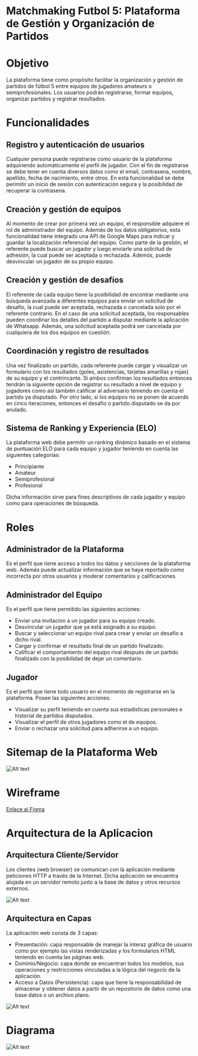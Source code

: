 # Matchmaking Futbol 5: Plataforma de Gestión y Organización de Partidos

# Objetivo
La plataforma tiene como propósito facilitar la organización y gestión de partidos de fútbol 5 entre equipos de jugadores amateurs o semiprofesionales. Los usuarios podrán registrarse, formar equipos, organizar partidos y registrar resultados.
# Funcionalidades

## Registro y autenticación de usuarios
Cualquier persona puede registrarse como usuario de la plataforma adquiriendo automáticamente el perfil de jugador. Con el fin de registrarse se debe tener en cuenta diversos datos como el email, contrasena, nombre, apellido, fecha de nacimiento, entre otros.
En esta funcionalidad se debe perimitir un inicio de sesión con autenticación segura y la posibilidad de recuperar la contrasena.

## Creación y gestión de equipos
Al momento de crear por primera vez un equipo, el responsible adquiere el rol de administrador del equipo. Además de los datos obligatorios, esta funcionalidad tiene integrado una API de Google Maps para indicar y guardar la localización referencial del equipo.
Como parte de la gestión, el referente puede buscar un jugador y luego enviarle una solicitud de adhesión, la cual puede ser aceptada o rechazada. Ademós, puede desvincular un jugador de su propio equipo.

## Creación y gestión de desafíos
El referente de cada equipo tiene la posibilidad de encontrar mediante una búsqueda avanzada a diferentes equipos para enviar un solicitud de desafío, la cual puede ser aceptada, rechazada o cancelada solo por el referente contrario. En el caso de una solicitud aceptada, los responsables pueden coordinar los detalles del partido a disputar mediante la aplicación de Whatsapp. Además, una solicitud aceptada podrá ser cancelada por cualquiera de los dos equipos en cuestión.

## Coordinación y registro de resultados
Una vez finalizado un partido, cada referente puede cargar y visualizar un formulario con los resultados (goles, asistencias, tarjetas amarillas y rojas) de su equipo y el contrincante. Si ambos confirman los resultados entonces tendrán la siguiente opción de registrar su resultado a nivel de equipo y jugadores como así también calificar al adversario teniendo en cuenta el partido ya disputado. 
Por otro lado, si los equipos no se ponen de acuerdo en cinco iteraciones, entonces el desafío o partido disputado se da por anulado. 

## Sistema de Ranking y Experiencia (ELO)
La plataforma web debe permitir un ranking dinámico basado en el sistema de puntuación ELO para cada equipo y jugador teniendo en cuenta las siguientes categorías:
- Principiante
- Amateur
- Semiprofesional
- Profesional

Dicha información sirve para fines descriptivos de cada jugador y equipo como para operaciones de búsqueda.

# Roles

## Administrador de la Plataforma
Es el perfil que tiene acceso a todos los datos y secciones de la plataforma web. Además puede actualizar información que se haya reportado como incorrecta por otros usuarios y moderar comentarios y calificaciones.

## Administrador del Equipo
Es el perfil que tiene permitido las siguientes acciones:
- Enviar una invitacion a un jugador para su equipo creado.
- Desvincular un jugador que ya está asignado a su equipo.
- Buscar y seleccionar un equipo rival para crear y enviar un desafío a dicho rival.
- Cargar y confirmar el resultado final de un partido finalizado.
- Calificar el comportamiento del equipo rival después de un partido finalizado con la posibilidad de dejar un comentario.

## Jugador
Es el perfil que tiene todo usuario en el momento de registrarse en la plataforma. Posee las siguientes acciones:
- Visualizar su perfil teniendo en cuenta sus estadísticas personales e historial de partidos disputados.
- Visualizar el perfil de otros jugadores como el de equipos.
- Enviar o rechazar una solicitud para adherirse a un equipo.

# Sitemap de la Plataforma Web
![Alt text](sitemap-plataforma-web.jpg)

# Wireframe
[Enlace al Figma](https://www.figma.com/design/4SNjXA2fyOQJw5l6VsIHeq/Match-Making-Futbol-5?node-id=0-1&p=f)

# Arquitectura de la Aplicacion
## Arquitectura Cliente/Servidor
Los clientes (web browser) se comunican con la aplicación mediante peticiones HTTP a través de la Internet. Dicha aplicación se encuentra alojada en un servidor remoto junto a la base de datos y otros recursos externos.

![Alt text](arquitectura-cliente-servidor-imagen.png)

## Arquitectura en Capas
La aplicación web consta de 3 capas:
- Presentación: capa responsable  de manejar la interaz gráfica de usuario como por ejemplo las vistas renderizadas y los formularios HTML teniendo en cuenta las páginas web.
- Dominio/Negocio: capa donde se encuentran todos los modelos, sus operaciones y restricciones vinculadas a la lógica del negocio de la aplicación.
- Acceso a Datos (Persistencia): capa que tiene la responsabilidad de almacenar y obtener datos a partir de un repositorio de datos como una base datos o un archivo plano.

![Alt text](arquitectura-capas-imagen.jpg)

# Diagrama

![Alt text](diagrama-uml-imagen.png)
